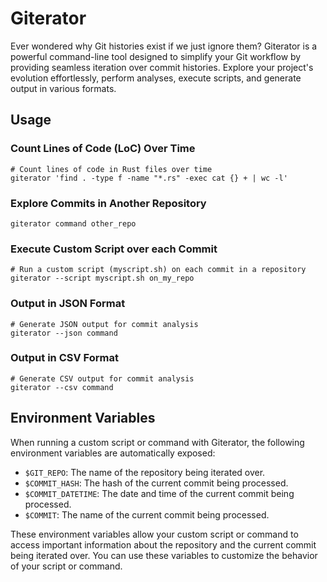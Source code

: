 # Giterator
Ever wondered why Git histories exist if we just ignore them? Giterator is a powerful command-line tool designed to simplify your Git workflow by providing seamless iteration over commit histories. Explore your project's evolution effortlessly, perform analyses, execute scripts, and generate output in various formats.

## Usage
### Count Lines of Code (LoC) Over Time
```shell
# Count lines of code in Rust files over time
giterator 'find . -type f -name "*.rs" -exec cat {} + | wc -l'
```

### Explore Commits in Another Repository
```shell
giterator command other_repo
```

### Execute Custom Script over each Commit
```shell
# Run a custom script (myscript.sh) on each commit in a repository
giterator --script myscript.sh on_my_repo
```

### Output in JSON Format
```shell
# Generate JSON output for commit analysis
giterator --json command
```

### Output in CSV Format
```shell
# Generate CSV output for commit analysis
giterator --csv command
```

## Environment Variables
When running a custom script or command with Giterator, the following environment variables are automatically exposed:
- `$GIT_REPO`: The name of the repository being iterated over.
- `$COMMIT_HASH`: The hash of the current commit being processed.
- `$COMMIT_DATETIME`: The date and time of the current commit being processed.
- `$COMMIT`: The name of the current commit being processed.

These environment variables allow your custom script or command to access important information about the repository and the current commit being iterated over. You can use these variables to customize the behavior of your script or command.
